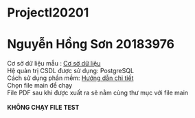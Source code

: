 # ProjectI20201

# Nguyễn Hồng Sơn 20183976

Cơ sở dữ liệu mẫu : <a href="https://drive.google.com/file/d/1dvJxzsY0nzZnRW26Es_MvoCAZMw3uV-9/view?usp=sharing">Cơ sở
dữ liệu</a>
<br>
Hệ quản trị CSDL được sử dụng: PostgreSQL
<br>
Cách sử dụng phần mềm: <a href="https://drive.google.com/file/d/1yiEteK36WdP8jYJwS2xf1SfS_IocmMIN/view?usp=sharing">
Hướng dẫn chi tiết</a>
<br>
Chọn file main để chạy
<br>
File PDF sau khi được xuất ra sẽ nằm cùng thư mục với file main
<br>
<br>
<strong>KHÔNG CHẠY FILE TEST</strong>

